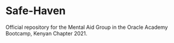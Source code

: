 # Safe-Haven
Official repository for the Mental Aid Group in the Oracle Academy Bootcamp, Kenyan Chapter 2021.  
